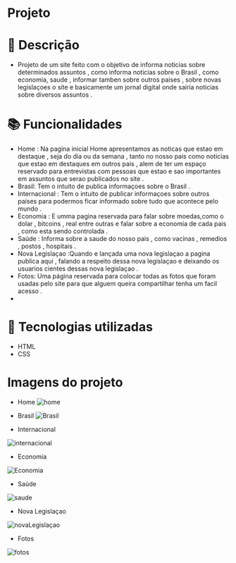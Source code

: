# Projeto 


#                       📝 Descrição
 * Projeto de um site feito com o objetivo de informa noticias sobre determinados assuntos , como informa noticias sobre o Brasil , como economia, saude , informar tamben sobre outros paises , sobre novas legislaçoes  o site e basicamente um jornal digital onde sairia noticias sobre diversos assuntos .
#                       📚 Funcionalidades 
 * Home : Na pagina inicial Home apresentamos as noticas que estao em destaque , seja do dia ou da semana , tanto no nosso pais como noticias que estao em destaques em outros pais , alem de ter um espaço reservado para entrevistas com pessoas que estao e sao importantes em assuntos que serao publicados no site .
 * Brasil: Tem o intuito de publica informaçoes sobre o Brasil .
 * Internacional : Tem o intuito de publicar informaçoes sobre outros paises para podermos ficar informado sobre tudo que acontece pelo mundo  .
 * Economia : E umma pagina reservada para falar sobre moedas,como o dolar , bitcoins , real entre outras e falar sobre a economia de cada pais , como esta sendo controlada .
 * Saúde : Informa sobre a saude do nosso pais , como vacinas , remedios , postos , hospitais .
 * Nova Legislaçao :Quando e lançada uma nova legislaçao a pagina publica aqui , falando a respeito dessa nova legislaçao e deixando os usuarios cientes dessas nova legislaçao .
 * Fotos: Uma página reservada para colocar todas as fotos que foram usadas pelo site para que alguem queira compartilhar tenha um facil acesso .
 * 
#                       🔧 Tecnologias utilizadas
 * HTML
 * CSS
#                        Imagens do projeto 

* Home 
![home](https://user-images.githubusercontent.com/104235401/196956698-6f5955fe-0ae5-4dfe-990b-2a77c4ff871f.png)

* Brasil
![Brasil](https://user-images.githubusercontent.com/104235401/196956720-bbe8bd91-0c34-4499-a939-ccdb1fa525ef.png)

* Internacional

![internacional](https://user-images.githubusercontent.com/104235401/196956740-62211637-4034-4c09-bed7-c4aab10144f7.png)

* Economia

![Economia](https://user-images.githubusercontent.com/104235401/196956751-f5be8c12-2064-4047-a8a5-1a8ef0cf5ab2.png)


* Saúde

![saude](https://user-images.githubusercontent.com/104235401/196956769-69bc218b-8d68-4d9a-be0f-b92bc21c97a2.png)

* Nova Legislaçao

![novaLegislaçao](https://user-images.githubusercontent.com/104235401/196956783-bdbd309b-2b60-42ca-8b10-cea82b3aa970.png)

 * Fotos
 
 ![fotos](https://user-images.githubusercontent.com/104235401/196956898-091091b2-ba0c-4123-826c-00b0b07e3454.png)


